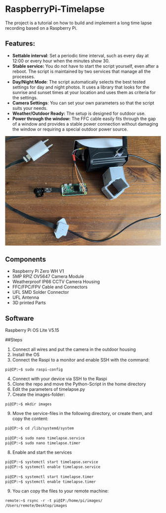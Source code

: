 # RaspberryPi-Timelapse
The project is a tutorial on how to build and implement a long time lapse recording based on a Raspberry Pi.

## Features:

- **Settable interval**: Set a periodic time interval, such as every day at 12:00 or every hour when the minutes show 30.
- **Stable service:** You do not have to start the script yourself, even after a reboot. The script is maintained by two services that manage all the processes.
- **Day/Night Mode**: The script automatically selects the best tested settings for day and night photos. It uses a library that looks for the sunrise and sunset times at your location and uses them as criteria for the settings.
- **Camera Settings**: You can set your own parameters so that the script suits your needs.
- **Weather/Outdoor Ready:** The setup is designed for outdoor use.
- **Power through the window:** The FFC cable easily fits through the gap of a window and provides a stable power connection without damaging the window or requiring a special outdoor power source.


![Setup](setup.JPG)

## Components

- Raspberry Pi Zero WH V1
- 5MP RPIZ OV5647 Camera Module
- Weatherproof IP66 CCTV Camera Housing
- FFC/FPC/FPV Cable and Connectors
- UFL SMD Solder Connector
- UFL Antenna
- 3D printed Parts

## Software

Raspberry Pi OS Lite V5.15


##Steps 

1. Connect all wires and put the camera in the outdoor housing
2. Install the OS
3. Connect the Raspi to a monitor and enable SSH with the command: 
```
pi@IP:~$ sudo raspi-config
```
4. Connect with your device via SSH to the Raspi
5. Clone the repo and move the Python-Script in the home directory
6. Edit the parameters of timelapse.py
7. Create the images-folder:
```
pi@IP:~$ mkdir images
```
9. Move the service-files in the following directory, or create them, and copy the content:
```
pi@IP:~$ cd /lib/systemd/system

pi@IP:~$ sudo nano timelapse.service
pi@IP:~$ sudo nano timelapse.timer
```
8. Enable and start the services
```
pi@IP:~$ systemctl start timelapse.service
pi@IP:~$ systemctl enable timelapse.service

pi@IP:~$ systemctl start timelapse.timer
pi@IP:~$ systemctl enable timelapse.timer
```
9. You can copy the files to your remote machine:
```
remote:~$ rsync -r -t pi@IP:/home/pi/images/  /Users/remote/Desktop/images
```
